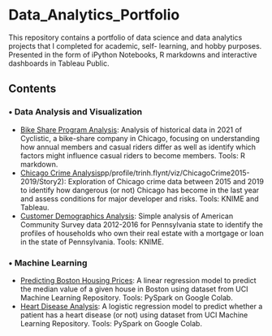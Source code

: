 # Data_Analytics_Portfolio

This repository contains a portfolio of data science and data analytics projects that I completed for academic, self- learning, and hobby purposes. Presented in the form of iPython Notebooks, R markdowns and interactive dashboards in Tableau Public.


## Contents

### •	Data Analysis and Visualization

*	[Bike Share Program Analysis](https://github.com/tnflynt/Data_Analytics_Portfolio/blob/main/Bike%20share%20program%20analysis.Rmd): Analysis of historical data in 2021 of Cyclistic, a bike-share company in Chicago, focusing on understanding how annual members and casual riders differ as well as identify which factors might influence casual riders to become members. Tools: R markdown.
*	[Chicago Crime Analysis](https://public.tableau.com/a)pp/profile/trinh.flynt/viz/ChicagoCrime2015-2019/Story2): Exploration of Chicago crime data between 2015 and 2019 to identify how dangerous (or not) Chicago has become in the last year and assess conditions for major developer and risks. Tools: KNIME and Tableau.
*	[Customer Demographics Analysis](https://github.com/tnflynt/Data_Analytics_Portfolio/blob/main/Customer%20Demographics%20Analysis_KNIME.pdf): Simple analysis of American Community Survey data 2012-2016 for Pennsylvania state to identify the profiles of households who own their real estate with a mortgage or loan in the state of Pennsylvania. Tools: KNIME.

### •	Machine Learning

*	[Predicting Boston Housing Prices](https://github.com/tnflynt/Data_Analytics_Portfolio/blob/main/Boston_house_price_prediction.ipynb): A linear regression model to predict the median value of a given house in Boston using dataset from UCI Machine Learning Repository. Tools: PySpark on Google Colab.
*	[Heart Disease Analysis](https://github.com/tnflynt/Data_Analytics_Portfolio/blob/main/Heart_disease_prediction.ipynb): A logistic regression model to predict whether a patient has a heart disease (or not) using dataset from UCI Machine Learning Repository. Tools: PySpark on Google Colab.
